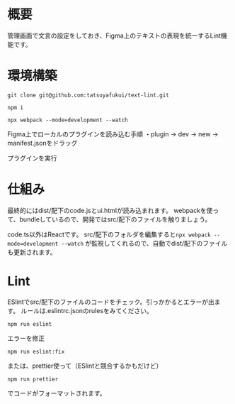 # 概要
管理画面で文言の設定をしておき、Figma上のテキストの表現を統一するLint機能です。

# 環境構築
```
git clone git@github.com:tatsuyafukui/text-lint.git
```

```$xslt
npm i
```

```$xslt
npx webpack --mode=development --watch
```

Figma上でローカルのプラグインを読み込む手順
・plugin -> dev -> new -> manifest.jsonをドラッグ

プラグインを実行

# 仕組み
最終的にはdist/配下のcode.jsとui.htmlが読み込まれます。
webpackを使って、bundleしているので、開発ではsrc/配下のファイルを触りましょう。

code.ts以外はReactです。
src/配下のフォルダを編集すると`npx webpack --mode=development --watch`
が監視してくれるので、自動でdist/配下のファイルも更新されます。

# Lint

ESlintでsrc/配下のファイルのコードをチェック。引っかかるとエラーが出ます。
ルールは.eslintrc.jsonのrulesをみてください。

```$xslt
npm run eslint
```

エラーを修正

```$xslt
npm run eslint:fix
```

または、prettier使って（ESlintと競合するかもだけど）

```$xslt
npm run prettier
```

でコードがフォーマットされます。